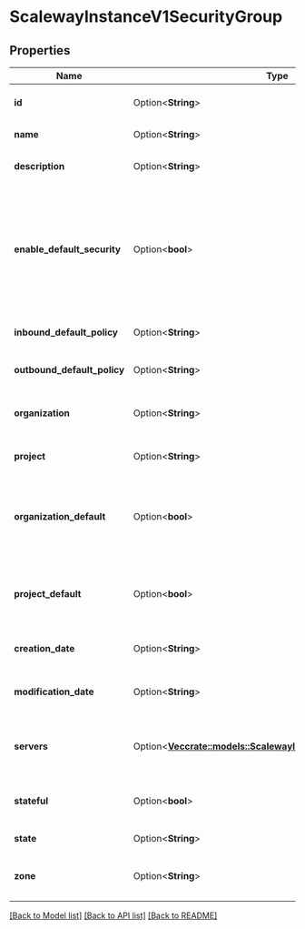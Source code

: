 # ScalewayInstanceV1SecurityGroup

## Properties

Name | Type | Description | Notes
------------ | ------------- | ------------- | -------------
**id** | Option<**String**> | The security groups' unique ID | [optional]
**name** | Option<**String**> | The security groups name | [optional]
**description** | Option<**String**> | The security groups description | [optional]
**enable_default_security** | Option<**bool**> | True if SMTP is blocked on IPv4 and IPv6. This feature is read only, please open a ticket if you need to make it configurable. | [optional]
**inbound_default_policy** | Option<**String**> | The default inbound policy | [optional][default to InboundDefaultPolicy_Accept]
**outbound_default_policy** | Option<**String**> | The default outbound policy | [optional][default to OutboundDefaultPolicy_Accept]
**organization** | Option<**String**> | The security groups organization ID | [optional]
**project** | Option<**String**> | The security group project ID | [optional]
**organization_default** | Option<**bool**> | True if it is your default security group for this organization ID | [optional]
**project_default** | Option<**bool**> | True if it is your default security group for this project ID | [optional]
**creation_date** | Option<**String**> | The security group creation date | [optional]
**modification_date** | Option<**String**> | The security group modification date | [optional]
**servers** | Option<[**Vec<crate::models::ScalewayInstanceV1ServerSummary>**](scaleway.instance.v1.ServerSummary.md)> | List of servers attached to this security group | [optional]
**stateful** | Option<**bool**> | True if the security group is stateful | [optional]
**state** | Option<**String**> | Security group state | [optional][default to State_Available]
**zone** | Option<**String**> | The zone in which is the security group | [optional]

[[Back to Model list]](../README.md#documentation-for-models) [[Back to API list]](../README.md#documentation-for-api-endpoints) [[Back to README]](../README.md)


